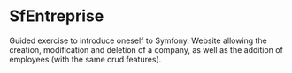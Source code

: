 # SfEntreprise

Guided exercise to introduce oneself to Symfony.
Website allowing the creation, modification and deletion of a company, as well as the addition of employees (with the same crud features).
